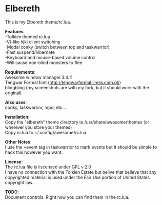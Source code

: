 Elbereth
========

This is my Elbereth theme/rc.lua.

<b>Features</b>:<br>
-Tolkien themed rc.lua<br>
-Vi-like hjkl client switching<br>
-Modal conky (switch between top and taskwarrior)<br>
-Fast suspend/hibernate<br>
-Keyboard and mouse-based volume control<br>
-Will cause non-blind monsters to flee

<b>Requirements</b>:<br>
Awesome window manager 3.4.11<br>
Tengwar Formal font (http://tengwarformal.limes.com.pl/)<br>
blingbling (my screenshots are with my fork, but it should work with the original)

<b>Also uses</b>:<br>
conky, taskwarrior, mpd, etc...


<b>Installation</b>:<br>
Copy the "elbereth" theme directory to /usr/share/awesome/themes (or wherever you store your themes)<br>
Copy rc.lua to ~/.config/awesome/rc.lua


<b>Other Notes</b>:<br>
I use the +event tag in taskwarrior to mark events but it should be simple to hack this however you want.

<b>License</b>:<br>
The rc.lua file is liscensed under GPL v 2.0<br>
I have no connection with the Tolkien Estate but belive that believe that any copyrighted material is used under the Fair Use portion of United States copyright law.

<b>TODO</b>:<br>
Document controls. Right now you can find them in the rc.lua.